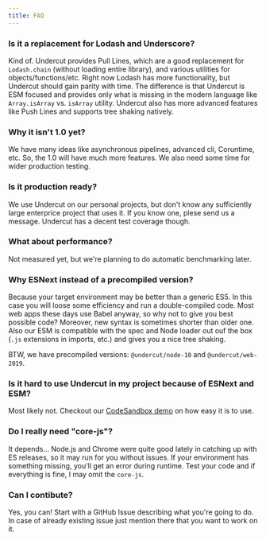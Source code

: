 ```yaml
---
title: FAQ
---
```


### Is it a replacement for Lodash and Underscore?

Kind of. Undercut provides Pull Lines, which are a good replacement for `Lodash.chain` (without loading entire library), and various utilities for objects/functions/etc. Right now Lodash has more functionality, but Undercut should gain parity with time. The difference is that Undercut is ESM focused and provides only what is missing in the modern language like `Array.isArray` vs. `isArray` utility. Undercut also has more advanced features like Push Lines and supports tree shaking natively.

### Why it isn't 1.0 yet?

We have many ideas like asynchronous pipelines, advanced cli, Coruntime, etc. So, the 1.0 will have much more features. We also need some time for wider production testing.

### Is it production ready?

We use Undercut on our personal projects, but don't know any sufficiently large enterprice project that uses it. If you know one, plese send us a message. Undercut has a decent test coverage though.

### What about performance?

Not measured yet, but we're planning to do automatic benchmarking later.

### Why ESNext instead of a precompiled version?

Because your target environment may be better than a generic ES5. In this case you will loose some efficiency and run a double-compiled code. Most web apps these days use Babel anyway, so why not to give you best possible code? Moreover, new syntax is sometimes shorter than older one. Also our ESM is compatible with the spec and Node loader out ouf the box (`.js` extensions in imports, etc.) and gives you a nice tree shaking.

BTW, we have precompiled versions: `@undercut/node-10` and `@undercut/web-2019`.

### Is it hard to use Undercut in my project because of ESNext and ESM?

Most likely not. Checkout our [CodeSandbox demo](https://codesandbox.io/s/undercut-demo-1up46?fontsize=14&hidenavigation=1&moduleview=1&theme=dark&previewwindow=console) on how easy it is to use.

### Do I really need "core-js"?

It depends... Node.js and Chrome were quite good lately in catching up with ES releases, so it may run for you without issues. If your environment has something missing, you'll get an error during runtime. Test your code and if everything is fine, I may omit the `core-js`.

### Can I contibute?

Yes, you can! Start with a GitHub Issue describing what you're going to do. In case of already existing issue just mention there that you want to work on it.
